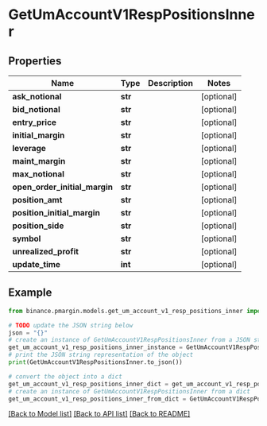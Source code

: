 # GetUmAccountV1RespPositionsInner


## Properties

Name | Type | Description | Notes
------------ | ------------- | ------------- | -------------
**ask_notional** | **str** |  | [optional] 
**bid_notional** | **str** |  | [optional] 
**entry_price** | **str** |  | [optional] 
**initial_margin** | **str** |  | [optional] 
**leverage** | **str** |  | [optional] 
**maint_margin** | **str** |  | [optional] 
**max_notional** | **str** |  | [optional] 
**open_order_initial_margin** | **str** |  | [optional] 
**position_amt** | **str** |  | [optional] 
**position_initial_margin** | **str** |  | [optional] 
**position_side** | **str** |  | [optional] 
**symbol** | **str** |  | [optional] 
**unrealized_profit** | **str** |  | [optional] 
**update_time** | **int** |  | [optional] 

## Example

```python
from binance.pmargin.models.get_um_account_v1_resp_positions_inner import GetUmAccountV1RespPositionsInner

# TODO update the JSON string below
json = "{}"
# create an instance of GetUmAccountV1RespPositionsInner from a JSON string
get_um_account_v1_resp_positions_inner_instance = GetUmAccountV1RespPositionsInner.from_json(json)
# print the JSON string representation of the object
print(GetUmAccountV1RespPositionsInner.to_json())

# convert the object into a dict
get_um_account_v1_resp_positions_inner_dict = get_um_account_v1_resp_positions_inner_instance.to_dict()
# create an instance of GetUmAccountV1RespPositionsInner from a dict
get_um_account_v1_resp_positions_inner_from_dict = GetUmAccountV1RespPositionsInner.from_dict(get_um_account_v1_resp_positions_inner_dict)
```
[[Back to Model list]](../README.md#documentation-for-models) [[Back to API list]](../README.md#documentation-for-api-endpoints) [[Back to README]](../README.md)


